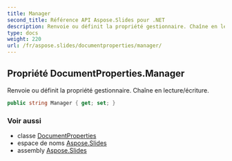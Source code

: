 ```yaml
---
title: Manager
second_title: Référence API Aspose.Slides pour .NET
description: Renvoie ou définit la propriété gestionnaire. Chaîne en lecture/écriture.
type: docs
weight: 220
url: /fr/aspose.slides/documentproperties/manager/
---
```


## Propriété DocumentProperties.Manager

Renvoie ou définit la propriété gestionnaire. Chaîne en lecture/écriture.

```csharp
public string Manager { get; set; }
```

### Voir aussi

* classe [DocumentProperties](../../documentproperties)
* espace de noms [Aspose.Slides](../../documentproperties)
* assembly [Aspose.Slides](../../../)

<!-- NE PAS MODIFIER : généré par xmldocmd pour Aspose.Slides.dll -->